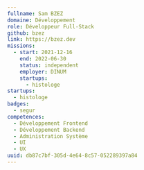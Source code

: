 ```yaml
---
fullname: Sam BZEZ
domaine: Développement
role: Développeur Full-Stack
github: bzez
link: https://bzez.dev
missions:
  - start: 2021-12-16
    end: 2022-06-30
    status: independent
    employer: DINUM
    startups:
      - histologe
startups:
  - histologe
badges:
  - segur
competences:
  - Développement Frontend
  - Développement Backend
  - Administration Système
  - UI
  - UX
uuid: db87c7bf-305d-4e64-8c57-052289397a84
---
```

